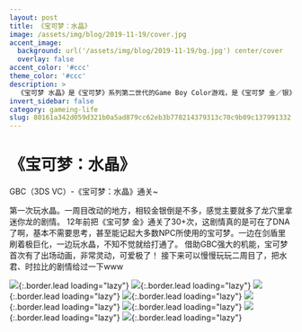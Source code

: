 ```yaml
---
layout: post
title: 《宝可梦：水晶》
image: /assets/img/blog/2019-11-19/cover.jpg
accent_image: 
  background: url('/assets/img/blog/2019-11-19/bg.jpg') center/cover
  overlay: false
accent_color: '#ccc'
theme_color: '#ccc'
description: >
  《宝可梦 水晶》是《宝可梦》系列第二世代的Game Boy Color游戏，是《宝可梦 金／银》的增强版，由GAME FREAK开发并由任天堂发行。于2000年12月14日在日本上市，次年7月29日在美国发售，11月2日在欧洲发售。
invert_sidebar: false
category: gameing-life
slug: 80161a342d059d321b0a5ad879cc62eb3b778214379313c70c9b09c137991332
---
```


# 《宝可梦：水晶》

GBC（3DS VC）-《宝可梦：水晶》通关~

第一次玩水晶。一周目改动的地方，相较金银倒是不多，感觉主要就多了龙穴里拿迷你龙的剧情。
12年前把《宝可梦 金》通关了30+次，这剧情真的是可在了DNA了啊，基本不需要思考，甚至能记起大多数NPC所使用的宝可梦。一边在剑盾里刷着极巨化，一边玩水晶，不知不觉就给打通了。
借助GBC强大的机能，宝可梦首次有了出场动画，非常灵动，可爱极了！
接下来可以慢慢玩玩二周目了，把水君、时拉比的剧情给过一下www

![](/assets/img/blog/2019-11-19/1.jpg){:.border.lead loading="lazy"}
![](/assets/img/blog/2019-11-19/2.jpg){:.border.lead loading="lazy"}
![](/assets/img/blog/2019-11-19/3.jpg){:.border.lead loading="lazy"}
![](/assets/img/blog/2019-11-19/4.jpg){:.border.lead loading="lazy"}
![](/assets/img/blog/2019-11-19/5.jpg){:.border.lead loading="lazy"}
![](/assets/img/blog/2019-11-19/6.jpg){:.border.lead loading="lazy"}
![](/assets/img/blog/2019-11-19/7.jpg){:.border.lead loading="lazy"}
![](/assets/img/blog/2019-11-19/8.jpg){:.border.lead loading="lazy"}

